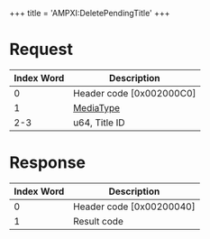 +++
title = 'AMPXI:DeletePendingTitle'
+++

# Request

| Index Word | Description                                           |
|------------|-------------------------------------------------------|
| 0          | Header code \[0x002000C0\]                            |
| 1          | [MediaType](Filesystem_services#MediaType "wikilink") |
| 2-3        | u64, Title ID                                         |

# Response

| Index Word | Description                |
|------------|----------------------------|
| 0          | Header code \[0x00200040\] |
| 1          | Result code                |